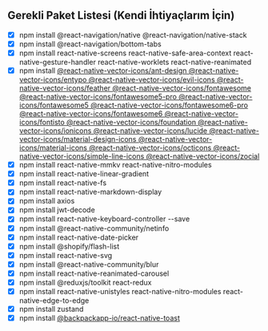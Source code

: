 ## Gerekli Paket Listesi (Kendi İhtiyaçlarım İçin)
- [x] npm install @react-navigation/native @react-navigation/native-stack
- [x] npm install @react-navigation/bottom-tabs
- [x] npm install react-native-screens react-native-safe-area-context react-native-gesture-handler react-native-worklets react-native-reanimated
- [x] npm install [@react-native-vector-icons/ant-design @react-native-vector-icons/entypo @react-native-vector-icons/evil-icons @react-native-vector-icons/feather @react-native-vector-icons/fontawesome @react-native-vector-icons/fontawesome5-pro @react-native-vector-icons/fontawesome5 @react-native-vector-icons/fontawesome6-pro @react-native-vector-icons/fontawesome6 @react-native-vector-icons/fontisto @react-native-vector-icons/foundation @react-native-vector-icons/ionicons @react-native-vector-icons/lucide @react-native-vector-icons/material-design-icons @react-native-vector-icons/material-icons @react-native-vector-icons/octicons @react-native-vector-icons/simple-line-icons @react-native-vector-icons/zocial](https://github.com/oblador/react-native-vector-icons)
- [x] npm install react-native-mmkv react-native-nitro-modules
- [x] npm install react-native-linear-gradient
- [x] npm install react-native-fs
- [x] npm install react-native-markdown-display
- [x] npm install axios
- [x] npm install jwt-decode
- [x] npm install react-native-keyboard-controller --save
- [x] npm install @react-native-community/netinfo
- [x] npm install react-native-date-picker
- [x] npm install @shopify/flash-list
- [x] npm install react-native-svg
- [x] npm install @react-native-community/blur
- [x] npm install react-native-reanimated-carousel
- [x] npm install @reduxjs/toolkit react-redux
- [x] npm install react-native-unistyles react-native-nitro-modules react-native-edge-to-edge
- [x] npm install zustand
- [x] npm install [@backpackapp-io/react-native-toast](https://github.com/backpackapp-io/react-native-toast)
